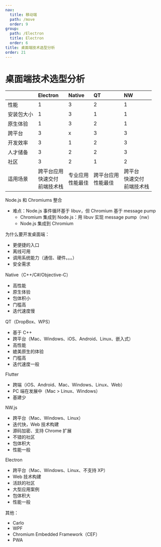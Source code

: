 ```yaml
---
nav:
  title: 移动端
  path: /move
  order: 9
group:
  path: /Electron
  title: Electron
  order: 6
title: 桌面端技术选型分析
order: 21
---
```


# 桌面端技术选型分析

|            | Electron                               | Native                | QT                      | NW                                 |
| :--------- | :------------------------------------- | :-------------------- | :---------------------- | :--------------------------------- |
| 性能       | 1                                      | 3                     | 2                       | 1                                  |
| 安装包大小 | 1                                      | 3                     | 1                       | 1                                  |
| 原生体验   | 1                                      | 3                     | 2                       | 1                                  |
| 跨平台     | 3                                      | x                     | 3                       | 3                                  |
| 开发效率   | 3                                      | 1                     | 2                       | 3                                  |
| 人才储备   | 3                                      | 2                     | 2                       | 3                                  |
| 社区       | 3                                      | 2                     | 1                       | 2                                  |
| 适用场景   | 跨平台应用<br/>快速交付<br/>前端技术栈 | 专业应用<br/>性能最佳 | 跨平台应用<br/>性能最佳 | 跨平台<br/>快速交付<br/>前端技术栈 |

Node.js 和 Chromiums 整合

- 难点：Node.js 事件循环基于 libuv，但 Chromium 基于 message pump
  - Chromium 集成到 Node.js：用 libuv 实现 message pump（nw）
  - Node.js 集成到 Chromium

为什么要开发桌面端：

- 更便捷的入口
- 离线可用
- 调用系统能力（通信、硬件。。。）
- 安全需求

Native（C++/C#/Objective-C）

- 高性能
- 原生体验
- 包体积小
- 门槛高
- 迭代速度慢

QT（DropBox、WPS）

- 基于 C++
- 跨平台（Mac、Windows、iOS、Android、Linux、嵌入式）
- 高性能
- 媲美原生的体验
- 门槛高
- 迭代速度一般

Flutter

- 跨端（iOS、Android、Mac、Windows、Linux、Web）
- PC 端在发展中（Mac > Linux、Windows）
- 基建少

NW.js

- 跨平台（Mac、Windows、Linux）
- 迭代快，Web 技术构建
- 源码加密、支持 Chrome 扩展
- 不错的社区
- 包体积大
- 性能一般

Electron

- 跨平台（Mac、Windows、Linux、不支持 XP）
- Web 技术构建
- 活跃的社区
- 大型应用案例
- 包体积大
- 性能一般

其他：

- Carlo
- WPF
- Chromium Embedded Framework（CEF）
- PWA
